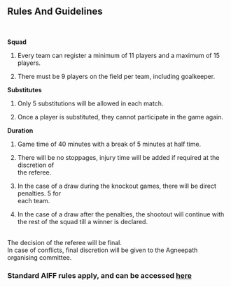 ## **Rules And Guidelines**
<br>

**Squad**

  1. Every team can register a minimum of 11 players and a maximum of 15 players.
    
  2. There must be 9 players on the field per team, including goalkeeper.
    <br>
    
**Substitutes** 

   1. Only 5 substitutions will be allowed in each match.
    
   2. Once a player is substituted, they cannot participate in the game again.
    <br>
    
**Duration**

   1. Game time of 40 minutes with a break of 5 minutes at half time.
    
   2. There will be no stoppages, injury time will be added if required at the discretion of    
      the referee. 
    
   3. In the case of a draw during the knockout games, there will be direct penalties. 5 for    
       each team. 
    
   4. In the case of a draw after the penalties, the shootout will continue with the rest of 
       the squad till a winner is declared.
   <br>
   The decision of the referee will be final.
<br> In case of conflicts, final discretion will be given to the Agneepath organising committee.

<br> 

### Standard AIFF rules apply, and can be accessed [here](https://www.the-aiff.com/media/uploads/2024/06/Laws-of-the-Game-2024_25.pdf)
